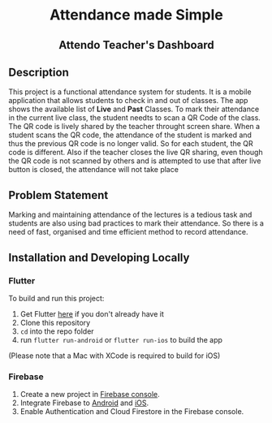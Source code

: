 <p  align="center">
</p>

<center>


# Attendance made Simple
## Attendo Teacher's Dashboard

</center>

## Description

This project is a functional attendance system for students. It is a mobile application that allows students to check in and out of classes. The app shows the available list of **Live** and **Past** Classes. To mark their attendance in the current live class, the student needts to scan a QR Code of the class. The QR code is lively shared by the teacher throught screen share. When a student scans the QR code, the attendance of the student is marked and thus the previous QR code is no longer valid. So for each student, the QR code is different. Also if the teacher closes the live QR sharing, even though the QR code is not scanned by others and is attempted to use that after live button is closed, the attendance will not take place

## Problem Statement

Marking and maintaining attendance of the lectures is a tedious task and students are also using bad practices to mark their attendance. So there is a need of fast, organised and time efficient method to record attendance. 

## Installation and Developing Locally

### Flutter

To build and run this project:

1. Get Flutter [here](https://flutter.dev) if you don't already have it
2. Clone this repository
3. `cd` into the repo folder
4. run `flutter run-android` or `flutter run-ios` to build the app

(Please note that a Mac with XCode is required to build for iOS)

### Firebase

 1. Create a new project in [Firebase console](https://console.firebase.google.com/).
 2. Integrate Firebase to [Android](https://firebase.flutter.dev/docs/installation/android) and [iOS](https://firebase.flutter.dev/docs/installation/ios).
 3. Enable Authentication and Cloud Firestore in the Firebase console.


